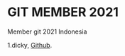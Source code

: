 # GIT MEMBER 2021

Member git 2021 Indonesia

1.dicky, [Github](https://github.com/dickysamudra09).

